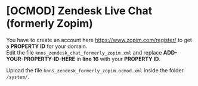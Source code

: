 # [OCMOD] Zendesk Live Chat (formerly Zopim)

You have to create an account here https://www.zopim.com/register/ to get a **PROPERTY ID** for your domain.  
Edit the file `knns_zendesk_chat_formerly_zopim.xml` and replace **ADD-YOUR-PROPERTY-ID-HERE** in **line 16** with your **PROPERTY ID**.

Upload the file `knns_zendesk_formerly_zopim.ocmod.xml` inside the folder `/system/`.
